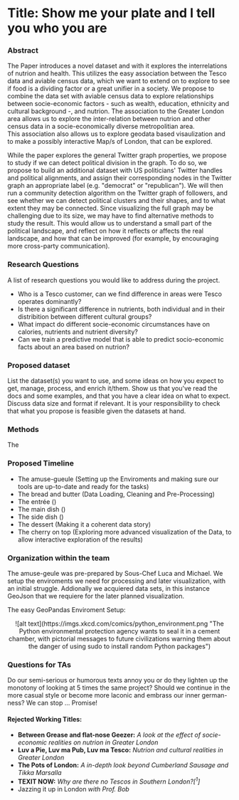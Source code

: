 # Title: Show me your plate and I tell you who you are

### Abstract 

The Paper introduces a novel dataset and with it explores the interrelations of nutrion and health. This utilizes the easy association between the Tesco data and aviable census data, which we want to extend on to explore to see if food is a dividing factor or a great unifier in a society.
We propose to combine the data set with aviable census data to explore relationships between socie-economic factors - such as wealth, education, ethnicity and cultural background -, and nutrion.
The association to the Greater London area allows us to explore the inter-relation between nutrion and other census data in a socie-economically diverse metropolitian area.  
This association also allows us to explore geodata based visaulization and to make a possibly interactive Map/s of London, that can be explored. 

While the paper explores the general Twitter graph properties, we propose to study if we can detect political division in the graph.
To do so, we propose to build an additional dataset with US politicians' Twitter handles and political alignments, and assign their corresponding nodes in the Twitter graph an appropriate label (e.g. "democrat" or "republican").
We will then run a community detection algorithm on the Twitter graph of followers, and see whether we can detect political clusters and their shapes, and to what extent they may be connected.
Since visualizing the full graph may be challenging due to its size, we may have to find alternative methods to study the result.
This would allow us to understand a small part of the political landscape, and reflect on how it reflects or affects the real landscape, and how that can be improved (for example, by encouraging more cross-party communication).


### Research Questions

A list of research questions you would like to address during the project.

- Who is a Tesco customer, can we find difference in areas were Tesco operates dominantly? 
- Is there a significant difference in nutrients, both individual and in their distribition between different cultural groups? 
- What impact do different socie-economic circumstances have on calories, nutrients and nutrient diversity? 
- Can we train a predictive model that is able to predict socio-economic facts about an area based on nutrion? 



### Proposed dataset

List the dataset(s) you want to use, and some ideas on how you expect to get, manage, process, and enrich it/them. Show us that you've read the docs and some examples, and that you have a clear idea on what to expect. Discuss data size and format if relevant. It is your responsibility to check that what you propose is feasible given the datasets at hand.




### Methods

The 



### Proposed Timeline

- The amuse-gueule (Setting up the Enviroments and making sure our tools are up-to-date and ready for the tasks)
- The bread and butter (Data Loading, Cleaning and Pre-Processing)
- The entrée ()
- The main dish ()
- The side dish ()
- The dessert (Making it a coherent data story)
- The cherry on top (Exploring more advanced visualization of the Data, to allow interactive exploration of the results)



### Organization within the team

The amuse-geule was pre-prepared by Sous-Chef Luca and Michael. We setup the enviroments we need for processing and later visualization, with an initial struggle. Addionally we acquiered data sets, in this instance GeoJson that we requiere for the later planned visualization. 




The easy GeoPandas Enviroment Setup: 

<p align="center">
![alt text](https://imgs.xkcd.com/comics/python_environment.png "The Python environmental protection agency wants to seal it in a cement chamber, with pictorial messages to future civilizations warning them about the danger of using sudo to install random Python packages")

</p>








### Questions for TAs

Do our semi-serious or humorous texts annoy you or do they lighten up the monotony of looking at 5 times the same project? Should we continue in the more casual style or become more laconic and embrass our inner german-ness? We can stop ... Promise!

#### Rejected Working Titles: 

- <b>Between Grease and flat-nose Geezer:</b><i> A look at the effect of socie-economic realities on nutrion in Greater London  </i>
- <b>Luv a Pie, Luv ma Pub, Luv ma Tesco:</b><i> Nutrion and cultural realities in Greater London  </i>
- <b>The Pots of London:</b><i> A in-depth look beyond Cumberland Sausage and Tikka Marsalla  </i>
- <b>TEXIT NOW:</b><i> Why are there no Tescos in Southern London?[$^1$]</i>
- Jazzing it up in London <i>with Prof. Bob</i> 
